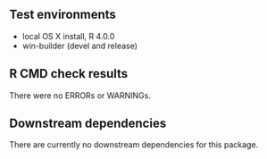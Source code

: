 ## Test environments
* local OS X install, R 4.0.0
* win-builder (devel and release)

## R CMD check results
There were no ERRORs or WARNINGs.

## Downstream dependencies
There are currently no downstream dependencies for this package.
